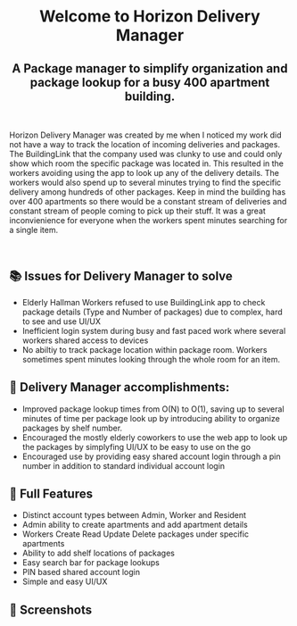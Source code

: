<h1 align='center'>Welcome to Horizon Delivery Manager</h1>
<h2 align='center'>A Package manager to simplify organization and package lookup for a busy 400 apartment building.</h2>

&nbsp;

<p>Horizon Delivery Manager was created by me when I noticed my work did not have a way to track the location of incoming deliveries and packages. The BuildingLink that the company used was clunky to use and could only show which room the specific package was located in. This resulted in the workers avoiding using the app to look up any of the delivery details. 
The workers would also spend up to several minutes trying to find the specific delivery among hundreds of other packages. Keep in mind the building has over 400 apartments so there would be a constant stream of deliveries and constant stream of people coming to pick up their stuff. It was a great inconvienience for everyone when the workers spent minutes searching for a single item.</p>
           
&nbsp;
## 📚 Issues for Delivery Manager to solve
- Elderly Hallman Workers refused to use BuildingLink app to check package details (Type and Number of packages) due to complex, hard to see and use UI/UX
- Inefficient login system during busy and fast paced work where several workers shared access to devices
- No abiltiy to track package location within package room. Workers sometimes spent minutes looking through the whole room for an item. 

## 🧠 Delivery Manager accomplishments:  
- Improved package lookup times from O(N) to O(1), saving up to several minutes of time per package look up by introducing ability to organize packages by shelf number.
- Encouraged the mostly elderly coworkers to use the web app to look up the packages by simplyfing UI/UX to be easy to use on the go
- Encouraged use by providing easy shared account login through a pin number in addition to standard individual account login

## 🎯 Full Features
- Distinct account types between Admin, Worker and Resident
- Admin ability to create apartments and add apartment details
- Workers Create Read Update Delete packages under specific apartments
- Ability to add shelf locations of packages
- Easy search bar for package lookups
- PIN based shared account login
- Simple and easy UI/UX


## 🍿 Screenshots

